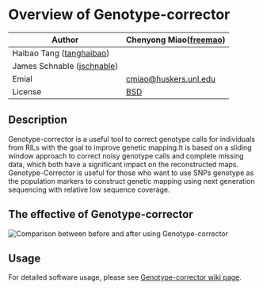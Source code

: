 # Overview of Genotype-corrector

Author | Chenyong Miao([freemao](http://github.com/freemao))
--- | ---
 | Haibao Tang ([tanghaibao](http://github.com/tanghaibao))
 | James Schnable ([jschnable](https://github.com/jschnable))
Emial | <cmiao@huskers.unl.edu>
License | [BSD](https://github.com/freemao/Genotype-corrector/blob/master/LICENSE)

## Description
Genotype-corrector is a useful tool to correct genotype calls for individuals
from RILs with the goal to improve genetic mapping.It is based on a sliding
window approach to correct noisy genotype calls and complete missing data,
which both have a significant impact on the reconstructed maps. Genotype-Corrector
is useful for those who want to use SNPs genotype as the population markers
to construct genetic mapping using next generation sequencing with relative
low sequence coverage.

## The effective of Genotype-corrector
![Comparison between before and after using Genotype-corrector](https://github.com/freemao/pics/blob/master/comparison.jpg)

## Usage
For detailed software usage, please see [Genotype-corrector wiki page](https://github.com/freemao/Genotype-corrector/wiki/Genotype-Corrector).
